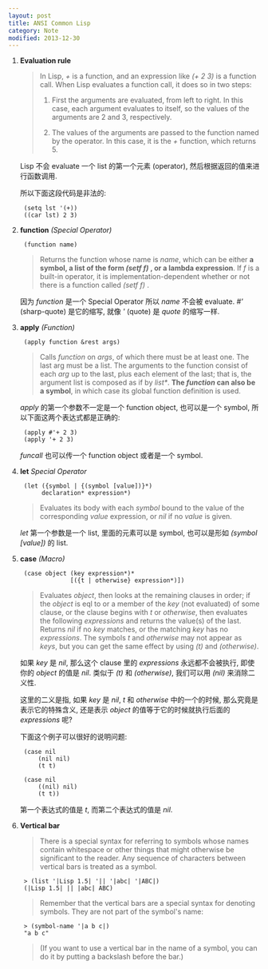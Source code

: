 ```yaml
---
layout: post
title: ANSI Common Lisp
category: Note
modified: 2013-12-30
---
```

1. **Evaluation rule**

    > In Lisp, _+_ is a function, and an expression like _(+ 2 3)_ is a function call.
    > When Lisp evaluates a function call, it does so in two steps:
    > 
    > 1. First the arguments are evaluated, from left to right. In this case, each
    > argument evaluates to itself, so the values of the arguments are 2 and
    > 3, respectively.
    > 
    > 2. The values of the arguments are passed to the function named by the
    > operator. In this case, it is the _+_ function, which returns 5.

    Lisp 不会 evaluate 一个 list 的第一个元素 (operator),
    然后根据返回的值来进行函数调用.

    所以下面这段代码是非法的:

        (setq lst '(+))
        ((car lst) 2 3)

2. **function** _(Special Operator)_

        (function name)

    > Returns the function whose name is _name_, which can be either **a symbol, a list
    > of the form _(setf f)_ , or a lambda expression**. If _f_ is a built-in operator, it is
    > implementation-dependent whether or not there is a function called _(setf f)_ .

    因为 _function_ 是一个 Special Operator 所以 _name_ 不会被 evaluate.
    _#'_ (sharp-quote) 是它的缩写, 就像 _'_ (quote) 是 _quote_ 的缩写一样.

3. **apply** _(Function)_

        (apply function &rest args)

    > Calls _function_ on _args_, of which there must be at least one. The last arg must
    > be a list. The arguments to the function consist of each _arg_ up to the last, plus
    > each element of the last; that is, the argument list is composed as if by _list*_.
    > **The _function_ can also be a symbol**, in which case its global function definition
    > is used.

    _apply_ 的第一个参数不一定是一个 function object,
    也可以是一个 symbol, 所以下面这两个表达式都是正确的:
        
        (apply #'+ 2 3)
        (apply '+ 2 3)

    _funcall_ 也可以传一个 function object 或者是一个 symbol.

4. **let** _Special Operator_

        (let ({symbol | {(symbol [value])}*)
             declaration* expression*)

    > Evaluates its body with each _symbol_ bound to the value of the corresponding
    > _value_ expression, or _nil_ if no _value_ is given.

    _let_ 第一个参数是一个 list, 里面的元素可以是 symbol, 
    也可以是形如 _(symbol [value])_ 的 list.

5. **case** _(Macro)_

        (case object (key expression*)*
                     [({t | otherwise} expression*)])

    > Evaluates _object_, then looks at the remaining clauses in order; if the _object_ is
    > eql to or a member of the _key_ (not evaluated) of some clause, or the clause
    > begins with _t_ or _otherwise_, then evaluates the following _expressions_ and
    > returns the value(s) of the last. Returns _nil_ if no _key_ matches, or the matching
    > _key_ has no _expressions_. The symbols _t_ and _otherwise_ may not appear as
    > _keys_, but you can get the same effect by using _(t)_ and _(otherwise)_.

    如果 _key_ 是 _nil_, 那么这个 clause 里的 _expressions_ 永远都不会被执行,
    即使你的 _object_ 的值是 _nil_. 类似于 _(t)_ 和 _(otherwise)_,
    我们可以用 _(nil)_ 来消除二义性.

    这里的二义是指, 如果 _key_ 是 _nil_, _t_ 和 _otherwise_ 
    中的一个的时候, 那么究竟是表示它的特殊含义,
    还是表示 _object_ 的值等于它的时候就执行后面的 _expressions_ 呢?

    下面这个例子可以很好的说明问题:

        (case nil
            (nil nil)
            (t t)

        (case nil
            ((nil) nil)
            (t t))

    第一个表达式的值是 _t_, 而第二个表达式的值是 _nil_.

6. **Vertical bar**

    > There is a special syntax for referring to symbols whose names contain
    > whitespace or other things that might otherwise be significant to the reader.
    > Any sequence of characters between vertical bars is treated as a symbol.

        > (list '|Lisp 1.5| '|| '|abc| '|ABC|)
        (|Lisp 1.5| || |abc| ABC)

    > Remember that the vertical bars are a special syntax for denoting symbols.
    > They are not part of the symbol's name:

        > (symbol-name '|a b c|)
        "a b c"

    > (If you want to use a vertical bar in the name of a symbol,
    > you can do it by putting a backslash before the bar.)
